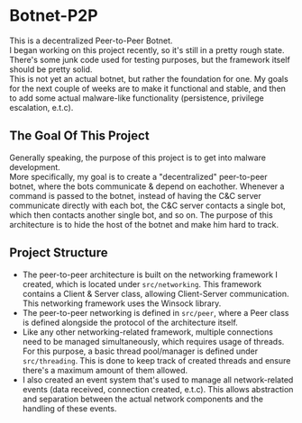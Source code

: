 # Botnet-P2P
This is a decentralized Peer-to-Peer Botnet.  
I began working on this project recently, so it's still in a pretty rough state. There's some junk code used for testing purposes, but the framework itself should be pretty solid.  
This is not yet an actual botnet, but rather the foundation for one. My goals for the next couple of weeks are to make it functional and stable, and then to add some actual malware-like functionality (persistence, privilege escalation, e.t.c).

## The Goal Of This Project
Generally speaking, the purpose of this project is to get into malware development.  
More specifically, my goal is to create a "decentralized" peer-to-peer botnet, where the bots communicate & depend on eachother. Whenever a command is passed to the botnet, instead of having the C&C server communicate directly with each bot, the C&C server contacts a single bot, which then contacts another single bot, and so on.
The purpose of this architecture is to hide the host of the botnet and make him hard to track.

## Project Structure
* The peer-to-peer architecture is built on the networking framework I created, which is located under `src/networking`. This framework contains a Client & Server class, allowing Client-Server communication.  
This networking framework uses the Winsock library.
* The peer-to-peer networking is defined in `src/peer`, where a Peer class is defined alongside the protocol of the architecture itself.
* Like any other networking-related framework, multiple connections need to be managed simultaneously, which requires usage of threads. For this purpose, a basic thread pool/manager is defined under `src/threading`. This is done to keep track of created threads and ensure there's a maximum amount of them allowed.
* I also created an event system that's used to manage all network-related events (data received, connection created, e.t.c). This allows abstraction and separation between the actual network components and the handling of these events.
